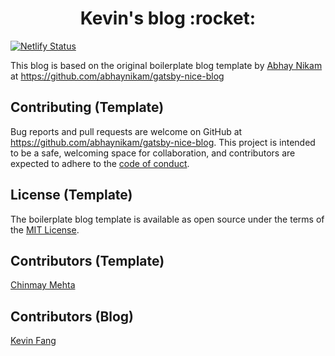 <h1 align="center">
  Kevin's blog :rocket:
</h1>

[![Netlify Status](https://api.netlify.com/api/v1/badges/db2711d4-0da1-4866-a20e-b55a4820f152/deploy-status)](https://app.netlify.com/sites/playful-torrone-ce5870/deploys)

This blog is based on the original boilerplate blog template by [Abhay Nikam](https://www.abhaynikam.me/pages/about) at https://github.com/abhaynikam/gatsby-nice-blog

## Contributing (Template)

Bug reports and pull requests are welcome on GitHub at https://github.com/abhaynikam/gatsby-nice-blog. This project is intended to be a safe, welcoming space for collaboration, and contributors are expected to adhere to the [code of conduct](https://github.com/abhaynikam/gatsby-nice-blog/blob/master/CODE_OF_CONDUCT.md).

## License (Template)

The boilerplate blog template is available as open source under the terms of the [MIT License](https://opensource.org/licenses/MIT).

## Contributors (Template)

[Chinmay Mehta](https://github.com/chinmaym07)

## Contributors (Blog)

[Kevin Fang](https://github.com/thesnakefang)
